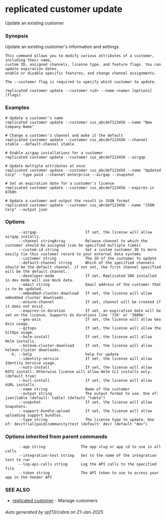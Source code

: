 # replicated customer update

Update an existing customer

### Synopsis

Update an existing customer's information and settings.

	This command allows you to modify various attributes of a customer, including their name,
	custom ID, assigned channels, license type, and feature flags. You can update expiration dates,
	enable or disable specific features, and change channel assignments.

	The --customer flag is required to specify which customer to update.

```
replicated customer update --customer <id> --name <name> [options] [flags]
```

### Examples

```
# Update a customer's name
replicated customer update --customer cus_abcdef123456 --name "New Company Name"

# Change a customer's channel and make it the default
replicated customer update --customer cus_abcdef123456 --channel stable --default-channel stable

# Enable airgap installations for a customer
replicated customer update --customer cus_abcdef123456 --airgap

# Update multiple attributes at once
replicated customer update --customer cus_abcdef123456 --name "Updated Corp" --type paid --channel enterprise --airgap --snapshot

# Set an expiration date for a customer's license
replicated customer update --customer cus_abcdef123456 --expires-in 8760h

# Update a customer and output the result in JSON format
replicated customer update --customer cus_abcdef123456 --name "JSON Corp" --output json
```

### Options

```
      --airgap                      If set, the license will allow airgap installs.
      --channel stringArray         Release channel to which the customer should be assigned (can be specified multiple times)
      --custom-id string            Set a custom customer ID to more easily tie this customer record to your external data systems
      --customer string             The ID of the customer to update
      --default-channel string      Which of the specified channels should be the default channel. if not set, the first channel specified will be the default channel.
      --developer-mode              If set, Replicated SDK installed in dev mode will use mock data.
      --email string                Email address of the customer that is to be updated.
      --embedded-cluster-download   If set, the license will allow embedded cluster downloads.
      --ensure-channel              If set, channel will be created if it does not exist.
      --expires-in duration         If set, an expiration date will be set on the license. Supports Go durations like '72h' or '3600m'
      --geo-axis                    If set, the license will allow Geo Axis usage.
      --gitops                      If set, the license will allow the GitOps usage.
      --helm-install                If set, the license will allow Helm installs.
      --helmvm-cluster-download     If set, the license will allow helmvm cluster downloads.
  -h, --help                        help for update
      --identity-service            If set, the license will allow Identity Service usage.
      --kots-install                If set, the license will allow KOTS install. Otherwise license will allow Helm CLI installs only. (default true)
      --kurl-install                If set, the license will allow kURL installs.
      --name string                 Name of the customer
      --output string               The output format to use. One of: json|table (default: table) (default "table")
      --snapshot                    If set, the license will allow Snapshots.
      --support-bundle-upload       If set, the license will allow uploading support bundles.
      --type string                 The license type to update. One of: dev|trial|paid|community|test (default: dev) (default "dev")
```

### Options inherited from parent commands

```
      --app string                The app slug or app id to use in all calls
      --integration-test string   Set to the name of the integration test to run
      --log-api-calls string      Log the API calls to the specified file
      --token string              The API token to use to access your app in the Vendor API
```

### SEE ALSO

* [replicated customer](replicated_customer.md)	 - Manage customers

###### Auto generated by spf13/cobra on 21-Jan-2025
